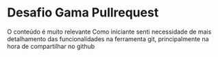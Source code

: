 # Desafio Gama Pullrequest

O conteúdo é muito relevante
Como iniciante senti necessidade de mais detalhamento das funcionalidades na
ferramenta git, principalmente na hora de compartilhar no github